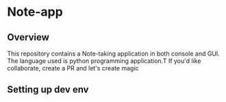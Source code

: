 # Note-app
## Overview
This repository contains a Note-taking application in both console and GUI. The language used is python programming application.T
If you'd like collaborate, create a PR and let's create magic
## Setting up dev env
